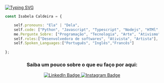[![Typing SVG](https://readme-typing-svg.herokuapp.com?font=Fira+Code&pause=1000&width=435&lines=Hey%2C+voc%C3%AA!!;Seja+bem-vinde;Vamos+falar+de+c%C3%B3digo%3F)](https://git.io/typing-svg)
<div id="header" align="center">
</div>

```javascript
const Isabela Caldeira = {

    self.pronouns: "Ela" | "Dela",
    self.code: ["Python", "Javascript", "Typescript", "Nodejs", "HTMl", "CSS"],
    me.Pergunte_Sobre: ["Programação", "Tecnologia", "Arte", "Ativismo"],
    self.roles:["Desenvolvedora de softwares", "Ativista", "Artista"],
    self.Spoken_Languages:["Português", "Inglês","Francês"]
   
};
```

<div id="badges" align="center">
  <h3>Saiba um pouco sobre o que eu faço por aqui: </h3> 
  <a  target="_blank" href="https://www.linkedin.com/in/isabela-caldeira-a98b7922b/">
    <img src="https://img.shields.io/badge/LinkedIn-blue?style=for-the-badge&logo=linkedin&logoColor=white" alt="LinkedIn Badge"/>
  </a>
  <a  target="_blank" href="https://www.instagram.com/_belacaldeira/">
    <img src="https://img.shields.io/badge/Instagram-E4405F?style=for-the-badge&logo=instagram&logoColor=white" alt="Instagram Badge"/>
  </a>
</div>
